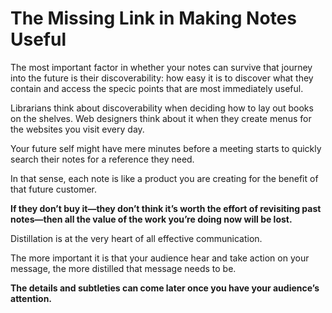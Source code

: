 # The Missing Link in Making Notes Useful

The most important factor in whether your notes can survive that journey into the future is their discoverability: how easy it is to discover what they contain and access the specic points that are most immediately useful.

Librarians think about discoverability when deciding how to lay out books on the shelves.
Web designers think about it when they create menus for the websites you visit every day.

Your future self might have mere minutes before a meeting starts to quickly search their notes for a reference they need.

In that sense, each note is like a product you are creating for the benefit of that future customer.

**If they don’t buy it—they don’t think it’s worth the effort of revisiting past notes—then all the value of the work you’re doing now will be lost.**

Distillation is at the very heart of all effective communication.

The more important it is that your audience hear and take action on your message, the more distilled that message needs to be.

**The details and subtleties can come later once you have your audience’s attention.**